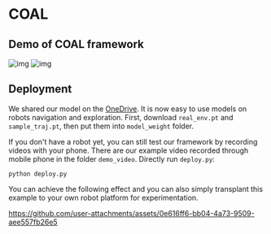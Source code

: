 # COAL
## Demo of COAL framework
![img](images/show1-1.gif)
![img](images/show2-1.gif)
## Deployment

We shared our model on the [OneDrive](https://1drv.ms/f/s!Avelnwj9jiVSiZpPzkjy74ZmzXGHzA?e=6ooSSe). It is now easy to use models on robots navigation and exploration. First, download `real_env.pt` and `sample_traj.pt`, then put them into `model_weight` folder. 

If you don't have a robot yet, you can still test our framework by recording videos with your phone. There are our example video recorded through mobile phone in the folder `demo_video`. Directly run `deploy.py`:

    python deploy.py

You can achieve the following effect and you can also simply transplant this example to your own robot platform for experimentation.

https://github.com/user-attachments/assets/0e616ff6-bb04-4a73-9509-aee557fb26e5